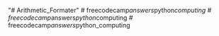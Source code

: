 "# Arithmetic_Formater" 
#   f r e e c o d e c a m p _ a n s w e r s _ p y t h o n _ c o m p u t i n g  
 #   f r e e c o d e c a m p _ a n s w e r s _ p y t h o n _ c o m p u t i n g  
 #   f r e e c o d e c a m p _ a n s w e r s _ p y t h o n _ c o m p u t i n g  
 